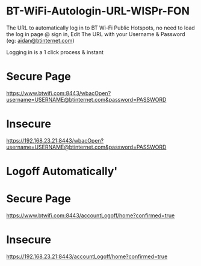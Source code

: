 # BT-WiFi-Autologin-URL-WISPr-FON
The URL to automatically log in to BT Wi-Fi Public Hotspots, no need to load the log in page @ sign in, Edit The URL with your Username &amp; Password (eg: aidan@btinternet.com)

Logging in is a 1 click process & instant

# Secure Page
https://www.btwifi.com:8443/wbacOpen?username=USERNAME@btinternet.com&password=PASSWORD

# Insecure
https://192.168.23.21:8443/wbacOpen?username=USERNAME@btinternet.com&password=PASSWORD

# Logoff Automatically'

# Secure Page
https://www.btwifi.com:8443/accountLogoff/home?confirmed=true

# Insecure
https://192.168.23.21:8443/accountLogoff/home?confirmed=true
